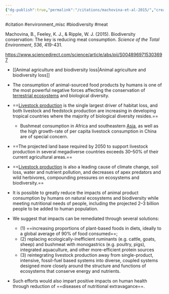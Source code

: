 ```yaml
---
{"dg-publish":true,"permalink":"/citations/machovina-et-al-2015/","created":"2023-11-18T12:01:14.000+00:00","updated":"2025-09-28T23:47:38.212+01:00"}
---
```


#citation #environment_misc #biodiversity #meat 

Machovina, B., Feeley, K. J., & Ripple, W. J. (2015). Biodiversity conservation: The key is reducing meat consumption. _Science of the Total Environment_, _536_, 419-431.

https://www.sciencedirect.com/science/article/abs/pii/S0048969715303697

- [[Animal agriculture and biodiversity loss\|Animal agriculture and biodiversity loss]]

- The consumption of animal-sourced food products by humans is one of the most powerful negative forces affecting the conservation of [terrestrial ecosystems](https://www.sciencedirect.com/topics/earth-and-planetary-sciences/terrestrial-ecosystem "Learn more about terrestrial ecosystems from ScienceDirect's AI-generated Topic Pages") and biological diversity. 
- ==[Livestock production](https://www.sciencedirect.com/topics/earth-and-planetary-sciences/livestock-farming "Learn more about Livestock production from ScienceDirect's AI-generated Topic Pages") is the single largest driver of habitat loss, and both livestock and feedstock production are increasing in developing tropical countries where the majority of biological diversity resides.== 
	- Bushmeat consumption in Africa and southeastern [Asia](https://www.sciencedirect.com/topics/earth-and-planetary-sciences/asia "Learn more about Asia from ScienceDirect's AI-generated Topic Pages"), as well as the high growth-rate of per capita livestock consumption in China are of special concern. 
- ==The projected land base required by 2050 to support livestock production in several megadiverse countries exceeds 30–50% of their current agricultural areas.== 
- ==[Livestock production](https://www.sciencedirect.com/topics/earth-and-planetary-sciences/livestock-farming "Learn more about Livestock production from ScienceDirect's AI-generated Topic Pages") is also a leading cause of climate change, soil loss, water and nutrient pollution, and decreases of apex predators and wild herbivores, compounding pressures on ecosystems and biodiversity.== 
- It is possible to greatly reduce the impacts of animal product consumption by humans on natural ecosystems and biodiversity while meeting nutritional needs of people, including the projected 2–3 billion people to be added to human population. 
- We suggest that impacts can be remediated through several solutions: 
	- (1) ==increasing proportions of plant-based foods in diets, ideally to a global average of 90% of food consumed==; 
	- (2) replacing ecologically-inefficient ruminants (e.g. cattle, goats, sheep) and bushmeat with monogastrics (e.g. poultry, pigs), integrated aquaculture, and other more-efficient protein sources
	- (3) reintegrating livestock production away from single-product, intensive, fossil-fuel based systems into diverse, coupled systems designed more closely around the structure and functions of ecosystems that conserve energy and nutrients. 
- Such efforts would also impart positive impacts on human health through reduction of ==diseases of nutritional extravagance==.